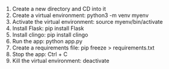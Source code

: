 1. Create a new directory and CD into it
2. Create a virtual environment: python3 -m venv myenv
2. Activate the virtual environment: source myenv/bin/activate
3. Install Flask: pip install Flask
4. Install clingo: pip install clingo
5. Run the app: python app.py
5. Create a requirements file: pip freeze > requirements.txt
5. Stop the app: Ctrl + C
6. Kill the virtual environment: deactivate


